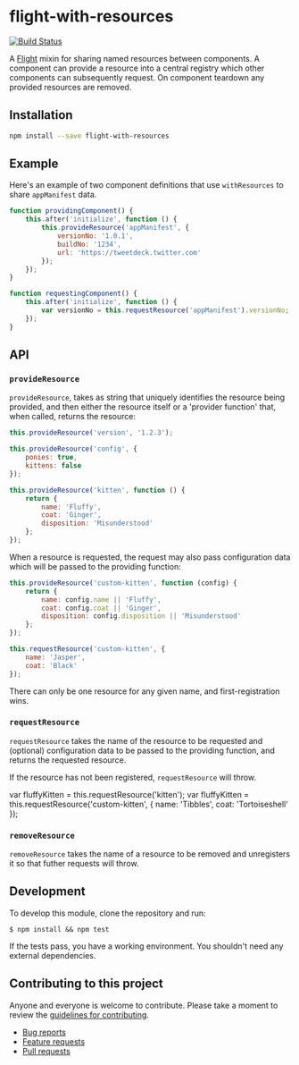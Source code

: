 # flight-with-resources

[![Build Status](https://secure.travis-ci.org/ahume/flight-with-resources.png)](http://travis-ci.org/ahume/flight-with-resources)

A [Flight](https://github.com/flightjs/flight) mixin for sharing named resources between components. A component can provide a resource into a central registry which other components can subsequently request. On component teardown any provided resources are removed.

## Installation

```bash
npm install --save flight-with-resources
```

## Example

Here's an example of two component definitions that use `withResources` to share `appManifest` data.

```js
function providingComponent() {
    this.after('initialize', function () {
        this.provideResource('appManifest', {
            versionNo: '1.0.1',
            buildNo: '1234',
            url: 'https://tweetdeck.twitter.com'
        });
    });
}

function requestingComponent() {
    this.after('initialize', function () {
        var versionNo = this.requestResource('appManifest').versionNo;
    });
}
```

## API

### `provideResource`

`provideResource`, takes as string that uniquely identifies the resource being provided, and then either the resource itself or a 'provider function' that, when called, returns the resource:

```js
this.provideResource('version', '1.2.3');

this.provideResource('config', {
    ponies: true,
    kittens: false
});

this.provideResource('kitten', function () {
    return {
        name: 'Fluffy',
        coat: 'Ginger',
        disposition: 'Misunderstood'
    };
});
```

When a resource is requested, the request may also pass configuration data which will be passed to the providing function:

```js
this.provideResource('custom-kitten', function (config) {
    return {
        name: config.name || 'Fluffy',
        coat: config.coat || 'Ginger',
        disposition: config.disposition || 'Misunderstood'
    };
});

this.requestResource('custom-kitten', {
    name: 'Jasper',
    coat: 'Black'
});
```

There can only be one resource for any given name, and first-registration wins.

### `requestResource`

`requestResource` takes the name of the resource to be requested and (optional) configuration data to be passed to the providing function, and returns the requested resource.

If the resource has not been registered, `requestResource` will throw.

var fluffyKitten = this.requestResource('kitten');
var fluffyKitten = this.requestResource('custom-kitten', {
    name: 'Tibbles',
    coat: 'Tortoiseshell'
});

### `removeResource`

`removeResource` takes the name of a resource to be removed and unregisters it so that futher requests will throw.


## Development

To develop this module, clone the repository and run:

```
$ npm install && npm test
```

If the tests pass, you have a working environment. You shouldn't need any external dependencies.

## Contributing to this project

Anyone and everyone is welcome to contribute. Please take a moment to
review the [guidelines for contributing](CONTRIBUTING.md).

* [Bug reports](CONTRIBUTING.md#bugs)
* [Feature requests](CONTRIBUTING.md#features)
* [Pull requests](CONTRIBUTING.md#pull-requests)
